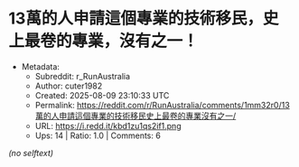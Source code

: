 # 13萬的人申請這個專業的技術移民，史上最卷的專業，沒有之一！

- Metadata:
  - Subreddit: r_RunAustralia
  - Author: cuter1982
  - Created: 2025-08-09 23:10:33 UTC
  - Permalink: https://reddit.com/r/RunAustralia/comments/1mm32r0/13萬的人申請這個專業的技術移民史上最卷的專業沒有之一/
  - URL: https://i.redd.it/kbd1zu1qs2if1.png
  - Ups: 14 | Ratio: 1.0 | Comments: 6

_(no selftext)_
